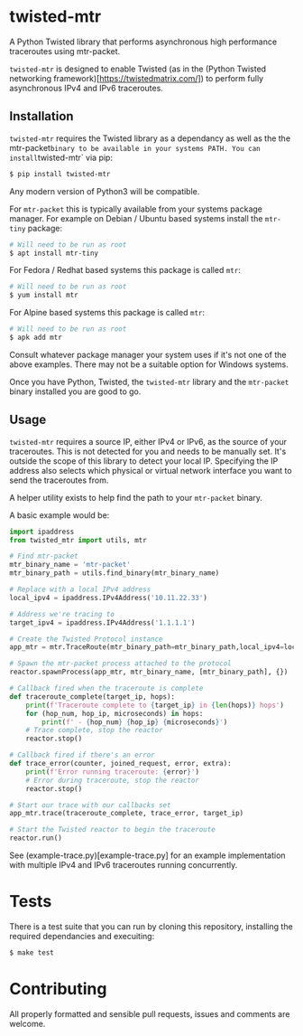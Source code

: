# twisted-mtr

A Python Twisted library that performs asynchronous high performance
traceroutes using mtr-packet.

`twisted-mtr` is designed to enable Twisted (as in the
(Python Twisted networking framework)[https://twistedmatrix.com/]) to perform
fully asynchronous IPv4 and IPv6 traceroutes.


## Installation

`twisted-mtr` requires the Twisted library as a dependancy as well as the the
mtr-packet` binary to be available in your systems PATH. You can install
`twisted-mtr` via pip:

```bash
$ pip install twisted-mtr
```

Any modern version of Python3 will be compatible.

For `mtr-packet` this is typically available from your systems package manager.
For example on Debian / Ubuntu based systems install the `mtr-tiny` package:

```bash
# Will need to be run as root
$ apt install mtr-tiny
```

For Fedora / Redhat based systems this package is called `mtr`:

```bash
# Will need to be run as root
$ yum install mtr
```

For Alpine based systems this package is called `mtr`:

```bash
# Will need to be run as root
$ apk add mtr
```

Consult whatever package manager your system uses if it's not one of the above
examples. There may not be a suitable option for Windows systems.

Once you have Python, Twisted, the `twisted-mtr` library and the `mtr-packet`
binary installed you are good to go.


## Usage

`twisted-mtr` requires a source IP, either IPv4 or IPv6, as the source of your
traceroutes. This is not detected for you and needs to be manually set. It's
outside the scope of this library to detect your local IP. Specifying the IP
address also selects which physical or virtual network interface you want to
send the traceroutes from.

A helper utility exists to help find the path to your `mtr-packet` binary.

A basic example would be:

```python
import ipaddress
from twisted_mtr import utils, mtr

# Find mtr-packet
mtr_binary_name = 'mtr-packet'
mtr_binary_path = utils.find_binary(mtr_binary_name)

# Replace with a local IPv4 address
local_ipv4 = ipaddress.IPv4Address('10.11.22.33')

# Address we're tracing to
target_ipv4 = ipaddress.IPv4Address('1.1.1.1')

# Create the Twisted Protocol instance
app_mtr = mtr.TraceRoute(mtr_binary_path=mtr_binary_path,local_ipv4=local_ipv4)

# Spawn the mtr-packet process attached to the protocol
reactor.spawnProcess(app_mtr, mtr_binary_name, [mtr_binary_path], {})

# Callback fired when the traceroute is complete
def traceroute_complete(target_ip, hops):
    print(f'Traceroute complete to {target_ip} in {len(hops)} hops')
    for (hop_num, hop_ip, microseconds) in hops:
        print(f' - {hop_num} {hop_ip} {microseconds}')
    # Trace complete, stop the reactor
    reactor.stop()

# Callback fired if there's an error
def trace_error(counter, joined_request, error, extra):
    print(f'Error running traceroute: {error}')
    # Error during traceroute, stop the reactor
    reactor.stop()

# Start our trace with our callbacks set
app_mtr.trace(traceroute_complete, trace_error, target_ip)

# Start the Twisted reactor to begin the traceroute
reactor.run()
```

See (example-trace.py)[example-trace.py] for an example implementation with
multiple IPv4 and IPv6 traceroutes running concurrently.


# Tests

There is a test suite that you can run by cloning this repository, installing
the required dependancies and execuiting:

```bash
$ make test
```


# Contributing

All properly formatted and sensible pull requests, issues and comments are
welcome.

